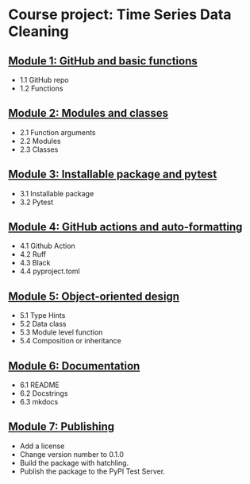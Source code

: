 # Course project: Time Series Data Cleaning

## [Module 1: GitHub and basic functions](Project_module_01.md)

- 1.1 GitHub repo
- 1.2 Functions

## [Module 2: Modules and classes](Project_module_02.md)

- 2.1 Function arguments
- 2.2 Modules
- 2.3 Classes

## [Module 3: Installable package and pytest](Project_module_03.md)

- 3.1 Installable package
- 3.2 Pytest

## [Module 4: GitHub actions and auto-formatting](Project_module_04.md)

- 4.1 Github Action
- 4.2 Ruff
- 4.3 Black
- 4.4 pyproject.toml

## [Module 5: Object-oriented design](Project_module_05.md)

- 5.1 Type Hints
- 5.2 Data class
- 5.3 Module level function
- 5.4 Composition or inheritance

## [Module 6: Documentation](Project_module_06.md)

- 6.1 README
- 6.2 Docstrings
- 6.3 mkdocs

##  [Module 7: Publishing](Project_module_07.md)
- Add a license
- Change version number to 0.1.0
- Build the package with hatchling.
- Publish the package to the PyPI Test Server.
